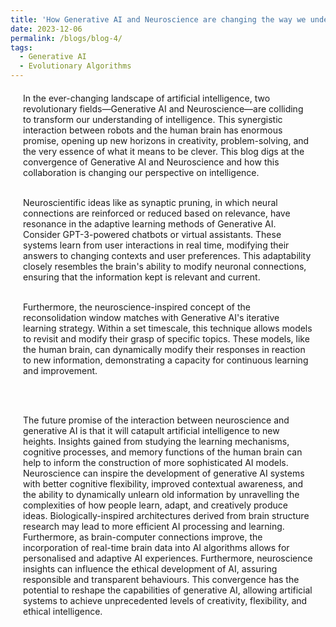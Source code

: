 ```yaml
---
title: 'How Generative AI and Neuroscience are changing the way we understand intelligence?'
date: 2023-12-06
permalink: /blogs/blog-4/
tags:
  - Generative AI
  - Evolutionary Algorithms
---
```

<div style="margin-left: 20px; margin-right: 20px; margin-top: 20px;">
In the ever-changing landscape of artificial intelligence, two revolutionary fields—Generative AI and Neuroscience—are colliding to transform our understanding of intelligence. This synergistic interaction between robots and the human brain has enormous promise, opening up new horizons in creativity, problem-solving, and the very essence of what it means to be clever. This blog digs at the convergence of Generative AI and Neuroscience and how this collaboration is changing our perspective on intelligence.<br/><br/>

Neuroscientific ideas like as synaptic pruning, in which neural connections are reinforced or reduced based on relevance, have resonance in the adaptive learning methods of Generative AI. Consider GPT-3-powered chatbots or virtual assistants. These systems learn from user interactions in real time, modifying their answers to changing contexts and user preferences. This adaptability closely resembles the brain's ability to modify neuronal connections, ensuring that the information kept is relevant and current.
<br/><br/>

Furthermore, the neuroscience-inspired concept of the reconsolidation window matches with Generative AI's iterative learning strategy. Within a set timescale, this technique allows models to revisit and modify their grasp of specific topics. These models, like the human brain, can dynamically modify their responses in reaction to new information, demonstrating a capacity for continuous learning and improvement.

<br/><br/>

The future promise of the interaction between neuroscience and generative AI is that it will catapult artificial intelligence to new heights. Insights gained from studying the learning mechanisms, cognitive processes, and memory functions of the human brain can help to inform the construction of more sophisticated AI models. Neuroscience can inspire the development of generative AI systems with better cognitive flexibility, improved contextual awareness, and the ability to dynamically unlearn old information by unravelling the complexities of how people learn, adapt, and creatively produce ideas. Biologically-inspired architectures derived from brain structure research may lead to more efficient AI processing and learning. Furthermore, as brain-computer connections improve, the incorporation of real-time brain data into AI algorithms allows for personalised and adaptive AI experiences. Furthermore, neuroscience insights can influence the ethical development of AI, assuring responsible and transparent behaviours. This convergence has the potential to reshape the capabilities of generative AI, allowing artificial systems to achieve unprecedented levels of creativity, flexibility, and ethical intelligence.




</div>